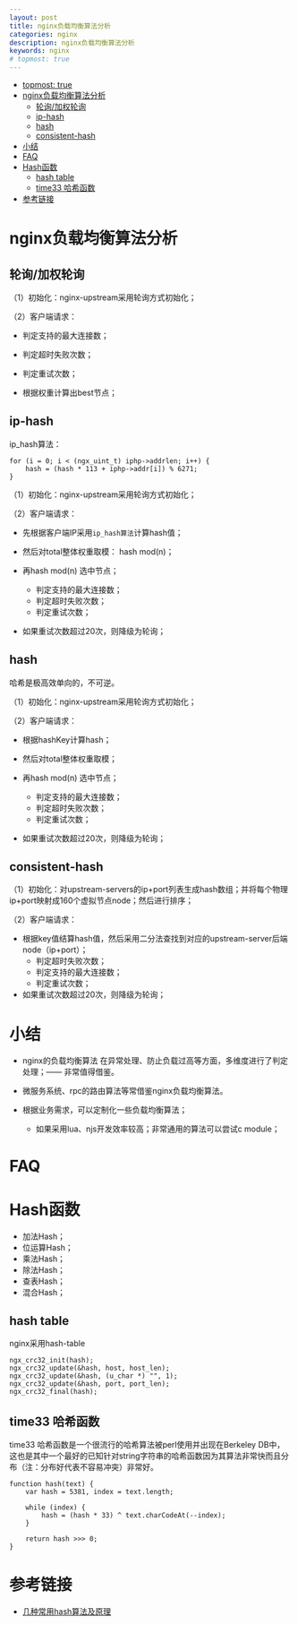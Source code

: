 ```yaml
---
layout: post
title: nginx负载均衡算法分析
categories: nginx
description: nginx负载均衡算法分析
keywords: nginx
# topmost: true
---
```

<!-- TOC -->

- [topmost: true](#topmost-true)
- [nginx负载均衡算法分析](#nginx负载均衡算法分析)
    - [轮询/加权轮询](#轮询加权轮询)
    - [ip-hash](#ip-hash)
    - [hash](#hash)
    - [consistent-hash](#consistent-hash)
- [小结](#小结)
- [FAQ](#faq)
- [Hash函数](#hash函数)
    - [hash table](#hash-table)
    - [time33 哈希函数](#time33-哈希函数)
- [参考链接](#参考链接)

<!-- /TOC -->


# nginx负载均衡算法分析

## 轮询/加权轮询

（1）初始化：nginx-upstream采用轮询方式初始化；

（2）客户端请求：
  * 判定支持的最大连接数；
  * 判定超时失败次数；
  * 判定重试次数；

  * 根据权重计算出best节点；

## ip-hash

ip_hash算法：
```
for (i = 0; i < (ngx_uint_t) iphp->addrlen; i++) {
    hash = (hash * 113 + iphp->addr[i]) % 6271;
}
```

（1）初始化：nginx-upstream采用轮询方式初始化；

（2）客户端请求：
* 先根据客户端IP采用`ip_hash算法`计算hash值；
* 然后对total整体权重取模： hash mod(n)；

* 再hash mod(n) 选中节点；
  * 判定支持的最大连接数；
  * 判定超时失败次数；
  * 判定重试次数；

* 如果重试次数超过20次，则降级为轮询；

## hash

哈希是极高效单向的，不可逆。

（1）初始化：nginx-upstream采用轮询方式初始化；

（2）客户端请求：
* 根据hashKey计算hash；
* 然后对total整体权重取模；

* 再hash mod(n) 选中节点；
  * 判定支持的最大连接数；
  * 判定超时失败次数；
  * 判定重试次数；

* 如果重试次数超过20次，则降级为轮询；

## consistent-hash

（1）初始化：对upstream-servers的ip+port列表生成hash数组；并将每个物理ip+port映射成160个虚拟节点node；然后进行排序；

（2）客户端请求：
* 根据key值结算hash值，然后采用二分法查找到对应的upstream-server后端node（ip+port）；
  * 判定超时失败次数；
  * 判定支持的最大连接数；
  * 判定重试次数；
* 如果重试次数超过20次，则降级为轮询；


# 小结

* nginx的负载均衡算法 在异常处理、防止负载过高等方面，多维度进行了判定处理；—— 非常值得借鉴。

* 微服务系统、rpc的路由算法等常借鉴nginx负载均衡算法。

* 根据业务需求，可以定制化一些负载均衡算法；
  * 如果采用lua、njs开发效率较高；非常通用的算法可以尝试c module；

# FAQ

# Hash函数
* 加法Hash；
* 位运算Hash；
* 乘法Hash；
* 除法Hash；
* 查表Hash；
* 混合Hash；


## hash table

nginx采用hash-table
```
ngx_crc32_init(hash);
ngx_crc32_update(&hash, host, host_len);
ngx_crc32_update(&hash, (u_char *) "", 1);
ngx_crc32_update(&hash, port, port_len);
ngx_crc32_final(hash);
```

## time33 哈希函数

time33 哈希函数是一个很流行的哈希算法被perl使用并出现在Berkeley DB中，这也是其中一个最好的已知针对string字符串的哈希函数因为其算法非常快而且分布（注：分布好代表不容易冲突）非常好。

```
function hash(text) {
    var hash = 5381, index = text.length;

    while (index) {
        hash = (hash * 33) ^ text.charCodeAt(--index);
    }

    return hash >>> 0;
}
```

# 参考链接

- [几种常用hash算法及原理](https://www.cnblogs.com/zhoug2020/p/6984177.html)